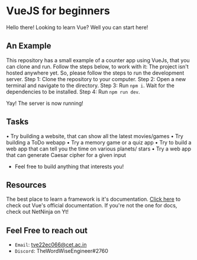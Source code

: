 # VueJS for beginners
Hello there! Looking to learn Vue? Well you can start here!
## An Example
This repository has a small example of a counter app using VueJs, that you can clone and run.
Follow the steps below, to work with it:
The project isn't hosted anywhere yet. So, please follow the steps to run the development server.
Step 1: Clone the repository to your computer.
Step 2: Open a new terminal and navigate to the directory.
Step 3: Run `npm i`. Wait for the dependencies to be installed.
Step 4: Run `npm run dev`.

Yay! The server is now running!

## Tasks
• Try building a website, that can show all the latest movies/games
• Try building a ToDo webapp 
• Try a memory game or a quiz app 
• Try to build a web app that can tell you the time on various planets/ stars
• Try a web app that can generate Caesar cipher for a given input
- Feel free to build anything that interests 
you!
## Resources
The best place to learn a framework is it's documentation. [Click here](https://vuejs.org/guide/introduction#introduction) to check out Vue's official documentation.
If you're not the one for docs, check out NetNinja on Yt!

## Feel Free to reach out
- `Email`: tve22ec066@cet.ac.in
- `Discord`: TheWordWiseEngineer#2760
